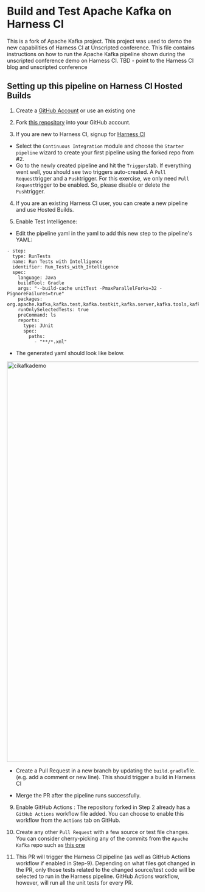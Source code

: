 # Build and Test Apache Kafka on Harness CI

This is a fork of Apache Kafka project. This project was used to demo the new capabilities of Harness CI at Unscripted conference.
This file contains instructions on how to run the Apache Kafka pipeline shown during the unscripted conference demo on Harness CI.
TBD - point to the Harness CI blog and unscripted conference


## Setting up this pipeline on Harness CI Hosted Builds
1. Create a [GitHub Account](https://github.com) or use an existing one

2. Fork [this repository](https://github.com/harness-community/kafka/fork) into your GitHub account. 

3. If you are new to Harness CI, signup for [Harness CI](https://app.harness.io/auth/#/signup)
  * Select the `Continuous Integration` module and choose the `Starter pipeline` wizard to create your first pipeline using the forked repo from #2.
  * Go to the newly created pipeline and hit the `Triggers`tab. If everything went well, you should see two triggers auto-created. A `Pull Request`trigger and a `Push`trigger. For this exercise, we only need `Pull Request`trigger to be enabled. So, please disable or delete the `Push`trigger.

4. If you are an existing Harness CI user, you can create a new pipeline and use Hosted Builds.

5. Enable Test Intelligence:

* Edit the pipeline yaml in the yaml to add this new step to the pipeline's YAML:
```
- step:
  type: RunTests
  name: Run Tests with Intelligence
  identifier: Run_Tests_with_Intelligence
  spec:
    language: Java
    buildTool: Gradle
    args: "--build-cache unitTest -PmaxParallelForks=32 -PignoreFailures=true"
    packages: org.apache.kafka,kafka.test,kafka.testkit,kafka.server,kafka.tools,kafka.examples,test.plugins
    runOnlySelectedTests: true
    preCommand: ls
    reports:
      type: JUnit
      spec:
        paths:
          - "**/*.xml"
```
* The generated yaml should look like below.
<img width="1050" alt="cikafkademo" src="https://user-images.githubusercontent.com/1132652/202065467-9ed42c8b-bc55-4971-9c2d-14be8dd81b03.png">

* Create a Pull Request in a new branch by updating the `build.gradle`file. (e.g. add a comment or new line). This should trigger a build in Harness CI

* Merge the PR after the pipeline runs successfully.

9. Enable GitHub Actions : The repository forked in Step 2 already has a `GitHub Actions` workflow file added. You can choose to enable this workflow from the `Actions` tab on GitHub.

10. Create any other `Pull Request` with a few source or test file changes. You can consider cherry-picking any of the commits from the `Apache Kafka` repo such as [this one](https://github.com/harness-community/kafka/pull/2)

11. This PR will trigger the Harness CI pipeline (as well as GitHub Actions workflow if enabled in Step-9). Depending on what files got changed in the PR, only those tests related to the changed source/test code will be selected to run in the Harness pipeline. GitHub Actions workflow, however, will run all the unit tests for every PR.
